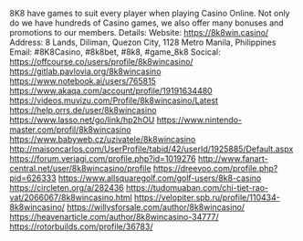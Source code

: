 8K8 have games to suit every player when playing Casino Online. Not only do we have hundreds of Casino games, we also offer many bonuses and promotions to our members.
Details:
Website: https://8k8win.casino/
Address: 8 Lands, Diliman, Quezon City, 1128 Metro Manila, Philippines
Email:
#8K8Casino, #8k8bet, #8k8, #game_8k8
Socical:
https://offcourse.co/users/profile/8k8wincasino/ 
https://gitlab.pavlovia.org/8k8wincasino 
https://www.notebook.ai/users/765815 
https://www.akaqa.com/account/profile/19191634480 
https://videos.muvizu.com/Profile/8k8wincasino/Latest 
https://help.orrs.de/user/8k8wincasino 
https://www.lasso.net/go/link/hp2hOU 
https://www.nintendo-master.com/profil/8k8wincasino 
https://www.babyweb.cz/uzivatele/8k8wincasino 
http://maisoncarlos.com/UserProfile/tabid/42/userId/1925885/Default.aspx 
https://forum.veriagi.com/profile.php?id=1019276 
http://www.fanart-central.net/user/8k8wincasino/profile 
https://dreevoo.com/profile.php?pid=626333 
https://www.allsquaregolf.com/golf-users/8k8-casino 
https://circleten.org/a/282436 
https://tudomuaban.com/chi-tiet-rao-vat/2066067/8k8wincasino.html 
https://velopiter.spb.ru/profile/110434-8k8wincasino/ 
https://willysforsale.com/author/8k8wincasino/ 
https://heavenarticle.com/author/8k8wincasino-34777/ 
https://rotorbuilds.com/profile/36783/ 


